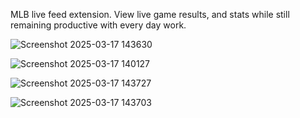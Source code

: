 MLB live feed extension. View live game results, and stats while still remaining productive with every day work. 



![Screenshot 2025-03-17 143630](https://github.com/user-attachments/assets/83139c16-85e8-4c89-a9c2-ab33e2477a9c)

![Screenshot 2025-03-17 140127](https://github.com/user-attachments/assets/d661fe68-7958-426a-8c7b-2ccb0674c1d6)

![Screenshot 2025-03-17 143727](https://github.com/user-attachments/assets/a82c89f0-aee9-4fc7-a8cc-985344534f82)

![Screenshot 2025-03-17 143703](https://github.com/user-attachments/assets/41a01f8e-aedf-427a-a9fb-838639127e11)
